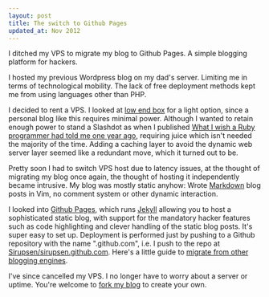 ```yaml
---
layout: post
title: The switch to Github Pages
updated_at: Nov 2012
---
```


<div class="intro">I ditched my VPS to migrate my blog to Github
Pages. A simple blogging platform for hackers.</div>

I hosted my previous Wordpress blog on my dad's server. Limiting me in terms
of technological mobility. The lack of free deployment methods kept me from
using languages other than PHP.

I decided to rent a VPS. I looked at [low end box][low] for a light option,
since a personal blog like this requires minimal power. Although I wanted to
retain enough power to stand a Slashdot as when I published [What I wish a Ruby
programmer had told me one year ago][wish], requiring juice which isn't needed
the majority of the time. Adding a caching layer to avoid the dynamic web server
layer seemed like a redundant move, which it turned out to be.

Pretty soon I had to switch VPS host due to latency issues, at the thought of
migrating my blog once again, the thought of hosting it independently became
intrusive. My blog was mostly static anyhow: Wrote [Markdown][markdown] blog
posts in Vim, no comment system or other dynamic interaction.

I looked into [Github Pages][pages], which runs [Jekyll][jekyll] allowing you to
host a sophisticated static blog, with support for the mandatory hacker features
such as code highlighting and clever handling of the static blog posts. It's
super easy to set up. Deployment is performed just by pushing to a Github
repository with the name "<username>.github.com", i.e. I push to the repo at
[Sirupsen/sirupsen.github.com][source]. Here's a little guide to [migrate 
from other blogging engines][migrate].

I've since cancelled my VPS. I no longer have to worry about a server or uptime.
You're welcome to [fork my blog][source] to create your own.

[low]: http://www.lowendbox.com/
[pages]: http://pages.github.com
[jekyll]: http://github.com/mojombo/jekyll
[markdown]: http://daringfireball.net/projects/markdown/
[source]: https://github.com/Sirupsen/sirupsen.github.com
[liquid]: http://www.liquidmarkup.org/
[wish]: /what-I-wish-a-ruby-programmer-had-told-me-one-year-ago/
[migrate]: http://wiki.github.com/mojombo/jekyll/blog-migrations
